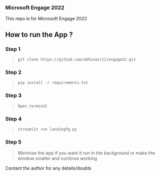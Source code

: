 ### Microsoft Engage 2022
This repo is for Microsoft Engage 2022

##  How to run the App ?
### Step 1
> `git clone https://github.com/abhinavr11/engage22.git`
### Step 2
> `pip install -r requirements.txt`
### Step 3
> `Open terminal`
### Step 4
> `streamlit run landingPg.py`
### Step 5
>Minimise the app if you want it run in the background or make the window smaller and continue working

Contant the author for any details/doubts